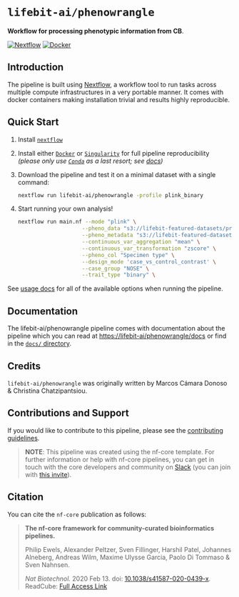 # `lifebit-ai/phenowrangle`

**Workflow for processing phenotypic information from CB**.

[![Nextflow](https://img.shields.io/badge/nextflow-%E2%89%A519.10.0-brightgreen.svg)](https://www.nextflow.io/) [![Docker](https://img.shields.io/docker/automated/lifebit-ai/phenowrangle.svg)](https://hub.docker.com/r/lifebit-ai/phenowrangle)

## Introduction

The pipeline is built using [Nextflow](https://www.nextflow.io), a workflow tool to run tasks across multiple compute infrastructures in a very portable manner. It comes with docker containers making installation trivial and results highly reproducible.

## Quick Start

1. Install [`nextflow`](https://nf-co.re/usage/installation)

2. Install either [`Docker`](https://docs.docker.com/engine/installation/) or [`Singularity`](https://www.sylabs.io/guides/3.0/user-guide/) for full pipeline reproducibility _(please only use [`Conda`](https://conda.io/miniconda.html) as a last resort; see [docs](https://nf-co.re/usage/configuration#basic-configuration-profiles))_

3. Download the pipeline and test it on a minimal dataset with a single command:

    ```bash
    nextflow run lifebit-ai/phenowrangle -profile plink_binary
    ```

4. Start running your own analysis!

    <!-- TODO nf-core: Update the example "typical command" below used to run the pipeline -->

    ```bash
    nextflow run main.nf --mode "plink" \
                        --pheno_data "s3://lifebit-featured-datasets/projects/gel/gel-gwas/cohort_data_phenos.csv" \
                        --pheno_metadata "s3://lifebit-featured-datasets/projects/gel/gel-gwas/metadata.csv" \
                        --continuous_var_aggregation "mean" \
                        --continuous_var_transformation "zscore" \
                        --pheno_col "Specimen type" \
                        --design_mode 'case_vs_control_contrast' \
                        --case_group "NOSE" \
                        --trait_type "binary" \
    ```

See [usage docs](docs/usage.md) for all of the available options when running the pipeline.

## Documentation

The lifebit-ai/phenowrangle pipeline comes with documentation about the pipeline which you can read at [https://lifebit-ai/phenowrangle/docs](https://lifebit-ai/phenowrangle/docs) or find in the [`docs/` directory](docs).

<!-- TODO nf-core: Add a brief overview of what the pipeline does and how it works -->

## Credits

`lifebit-ai/phenowrangle` was originally written by Marcos Cámara Donoso & Christina Chatzipantsiou.

## Contributions and Support

If you would like to contribute to this pipeline, please see the [contributing guidelines](.github/CONTRIBUTING.md).

> **NOTE**: This pipeline was created using the nf-core template.  For further information or help with nf-core pipelines, you can get in touch with the core developers and community on [Slack](https://nfcore.slack.com/channels/lifebit-ai/phenowrangle) (you can join with [this invite](https://nf-co.re/join/slack)).

## Citation

<!-- TODO nf-core: Add citation for pipeline after first release. Uncomment lines below and update Zenodo doi. -->
<!-- If you use  lifebit-ai/phenowrangle for your analysis, please cite it using the following doi: [10.5281/zenodo.XXXXXX](https://doi.org/10.5281/zenodo.XXXXXX) -->

You can cite the `nf-core` publication as follows:

> **The nf-core framework for community-curated bioinformatics pipelines.**
>
> Philip Ewels, Alexander Peltzer, Sven Fillinger, Harshil Patel, Johannes Alneberg, Andreas Wilm, Maxime Ulysse Garcia, Paolo Di Tommaso & Sven Nahnsen.
>
> _Nat Biotechnol._ 2020 Feb 13. doi: [10.1038/s41587-020-0439-x](https://dx.doi.org/10.1038/s41587-020-0439-x).
> ReadCube: [Full Access Link](https://rdcu.be/b1GjZ)
